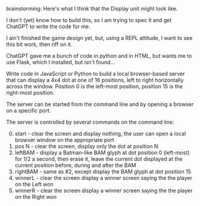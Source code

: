 brainstorming: 
Here's what I think that the Display unit might look like.

I don't (yet) know how to build this, so I am trying to spec it and get ChatGPT to write the code for me.

I ain't finished the game design yet, but, using a REPL attitude, I want to see this bit work, then riff on it.

ChatGPT gave me a bunch of code in python and in HTML, but wants me to use Flask, which I installed, but isn't found...


Write code in JavaScript or Python to build a local browser-based server that can display a 4x4 dot at one of 16 positions, left to right horizontally across the window. Position 0 is the left-most position, position 15 is the right-most position.

The server can be started from the command line and by opening a browser on a specific port.

The server is controlled by several commands on the command line:

0. start - clear the screen and display nothing, the user can open a local browser window on the appropriate port
1. pos N - clear the screen, display only the dot at position N
2. leftBAM - display a Batman-like BAM glyph at dot position 0 (left-most) for 1/2 a second, then erase it, leave the current dot displayed at the current position before, during and after the BAM 
3. rightBAM - same as #2, except display the BAM glyph at dot position 15
4. winnerL - clear the screen display a winner screen saying the the player on the Left won
5. winnerR - clear the screen display a winner screen saying the the player on the Right won
